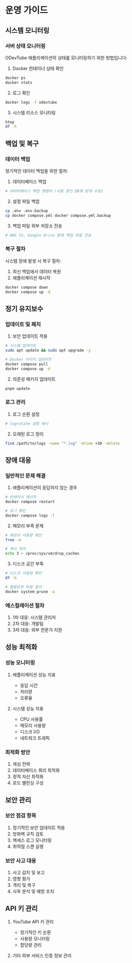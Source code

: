 # 운영 가이드

## 시스템 모니터링

### 서버 상태 모니터링

ODevTube 애플리케이션의 상태를 모니터링하기 위한 방법입니다:

1. Docker 컨테이너 상태 확인
```bash
docker ps
docker stats
```

2. 로그 확인
```bash
docker logs -f odevtube
```

3. 시스템 리소스 모니터링
```bash
htop
df -h
```

## 백업 및 복구

### 데이터 백업

정기적인 데이터 백업을 위한 절차:

1. 데이터베이스 백업
```bash
# 데이터베이스 백업 명령어 (사용 중인 DB에 맞게 수정)
```

2. 설정 파일 백업
```bash
cp .env .env.backup
cp docker compose.yml docker compose.yml.backup
```

3. 백업 파일 외부 저장소 전송
```bash
# AWS S3, Google Drive 등에 백업 파일 전송
```

### 복구 절차

시스템 장애 발생 시 복구 절차:

1. 최신 백업에서 데이터 복원
2. 애플리케이션 재시작
```bash
docker compose down
docker compose up -d
```

## 정기 유지보수

### 업데이트 및 패치

1. 보안 업데이트 적용
```bash
# 시스템 업데이트
sudo apt update && sudo apt upgrade -y

# Docker 이미지 업데이트
docker compose pull
docker compose up -d
```

2. 의존성 패키지 업데이트
```bash
pnpm update
```

### 로그 관리

1. 로그 순환 설정
```bash
# logrotate 설정 예시
```

2. 오래된 로그 정리
```bash
find /path/to/logs -name "*.log" -mtime +30 -delete
```

## 장애 대응

### 일반적인 문제 해결

1. 애플리케이션이 응답하지 않는 경우
```bash
# 컨테이너 재시작
docker compose restart

# 로그 확인
docker compose logs -f
```

2. 메모리 부족 문제
```bash
# 메모리 사용량 확인
free -m

# 캐시 정리
echo 3 > /proc/sys/vm/drop_caches
```

3. 디스크 공간 부족
```bash
# 디스크 사용량 확인
df -h

# 불필요한 파일 정리
docker system prune -a
```

### 에스컬레이션 절차

1. 1차 대응: 시스템 관리자
2. 2차 대응: 개발팀
3. 3차 대응: 외부 전문가 지원

## 성능 최적화

### 성능 모니터링

1. 애플리케이션 성능 지표
   - 응답 시간
   - 처리량
   - 오류율

2. 시스템 성능 지표
   - CPU 사용률
   - 메모리 사용량
   - 디스크 I/O
   - 네트워크 트래픽

### 최적화 방안

1. 캐싱 전략
2. 데이터베이스 쿼리 최적화
3. 정적 자산 최적화
4. 로드 밸런싱 구성

## 보안 관리

### 보안 점검 항목

1. 정기적인 보안 업데이트 적용
2. 방화벽 규칙 검토
3. 액세스 로그 모니터링
4. 취약점 스캔 실행

### 보안 사고 대응

1. 사고 감지 및 보고
2. 영향 평가
3. 격리 및 복구
4. 사후 분석 및 예방 조치

## API 키 관리

1. YouTube API 키 관리
   - 정기적인 키 순환
   - 사용량 모니터링
   - 할당량 관리

2. 기타 외부 서비스 인증 정보 관리
